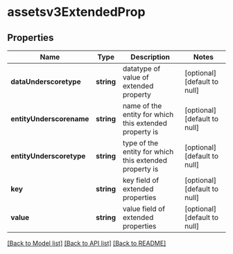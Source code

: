 # assetsv3ExtendedProp

## Properties
Name | Type | Description | Notes
------------ | ------------- | ------------- | -------------
**dataUnderscoretype** | **string** | datatype of value of extended property | [optional] [default to null]
**entityUnderscorename** | **string** | name of the entity for which this extended property is | [optional] [default to null]
**entityUnderscoretype** | **string** | type of the entity for which this extended property is | [optional] [default to null]
**key** | **string** | key field of extended properties | [optional] [default to null]
**value** | **string** | value field of extended properties | [optional] [default to null]

[[Back to Model list]](../README.md#documentation-for-models) [[Back to API list]](../README.md#documentation-for-api-endpoints) [[Back to README]](../README.md)


